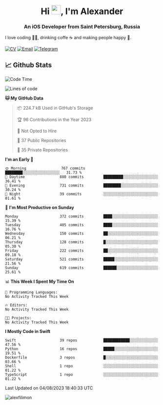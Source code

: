 <h1 align="center">Hi <img src="https://raw.githubusercontent.com/MartinHeinz/MartinHeinz/master/wave.gif" width="30px">, I'm Alexander</h1>
<h3 align="center">An iOS Developer from Saint Petersburg, Russia</h3>

I love coding 👨‍💻, drinking coffe ☕️ and making people happy 🎊.

[![CV](https://img.shields.io/badge/CV-Александр%20Филимонов-14b420)](http://alexfilimon.github.io/)
[![Email](https://img.shields.io/badge/Email-as.filimonov@mail.ru-f39f37)](mailto:as.filimonov@mail.ru)
[![Telegram](https://img.shields.io/badge/Telegram-alexfilimon-1686b1)](https://t.me/alexfilimon)

## 📈 Github Stats

<!--START_SECTION:waka-->
![Code Time](http://img.shields.io/badge/Code%20Time-0%20secs-blue)

![Lines of code](https://img.shields.io/badge/From%20Hello%20World%20I%27ve%20Written-1.5%20million%20lines%20of%20code-blue)

**🐱 My GitHub Data** 

> 📦 224.7 kB Used in GitHub's Storage 
 > 
> 🏆 96 Contributions in the Year 2023
 > 
> 🚫 Not Opted to Hire
 > 
> 📜 37 Public Repositories 
 > 
> 🔑 35 Private Repositories 
 > 
**I'm an Early 🐤** 

```text
🌞 Morning                767 commits         ████████░░░░░░░░░░░░░░░░░   31.73 % 
🌆 Daytime                880 commits         █████████░░░░░░░░░░░░░░░░   36.41 % 
🌃 Evening                731 commits         ████████░░░░░░░░░░░░░░░░░   30.24 % 
🌙 Night                  39 commits          ░░░░░░░░░░░░░░░░░░░░░░░░░   01.61 % 
```
📅 **I'm Most Productive on Sunday** 

```text
Monday                   372 commits         ████░░░░░░░░░░░░░░░░░░░░░   15.39 % 
Tuesday                  405 commits         ████░░░░░░░░░░░░░░░░░░░░░   16.76 % 
Wednesday                150 commits         ██░░░░░░░░░░░░░░░░░░░░░░░   06.21 % 
Thursday                 128 commits         █░░░░░░░░░░░░░░░░░░░░░░░░   05.30 % 
Friday                   222 commits         ██░░░░░░░░░░░░░░░░░░░░░░░   09.18 % 
Saturday                 521 commits         █████░░░░░░░░░░░░░░░░░░░░   21.56 % 
Sunday                   619 commits         ██████░░░░░░░░░░░░░░░░░░░   25.61 % 
```


📊 **This Week I Spent My Time On** 

```text
💬 Programming Languages: 
No Activity Tracked This Week

🔥 Editors: 
No Activity Tracked This Week

🐱‍💻 Projects: 
No Activity Tracked This Week
```

**I Mostly Code in Swift** 

```text
Swift                    39 repos            ████████████░░░░░░░░░░░░░   47.56 % 
Python                   16 repos            █████░░░░░░░░░░░░░░░░░░░░   19.51 % 
Dockerfile               3 repos             █░░░░░░░░░░░░░░░░░░░░░░░░   03.66 % 
Shell                    1 repo              ░░░░░░░░░░░░░░░░░░░░░░░░░   01.22 % 
TypeScript               1 repo              ░░░░░░░░░░░░░░░░░░░░░░░░░   01.22 % 
```




 Last Updated on 04/08/2023 18:40:33 UTC
<!--END_SECTION:waka-->

<img align="center" src="https://github-readme-stats.vercel.app/api?username=alexfilimon&show_icons=true" alt="alexfilimon" />
